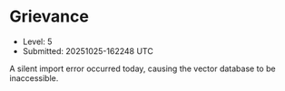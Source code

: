 # Grievance

- Level: 5
- Submitted: 20251025-162248 UTC

A silent import error occurred today, causing the vector database to be inaccessible.
